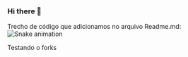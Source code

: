 ### Hi there 👋

<!--
**rafaballerini2/rafaballerini2** is a ✨ _special_ ✨ repository because its `README.md` (this file) appears on your GitHub profile.

Here are some ideas to get you started:

- 🔭 I’m currently working on ...
- 🌱 I’m currently learning ...
- 👯 I’m looking to collaborate on ...
- 🤔 I’m looking for help with ...
- 💬 Ask me about ...
- 📫 How to reach me: ...
- 😄 Pronouns: ...
- ⚡ Fun fact: ...
-->

Trecho de código que adicionamos no arquivo Readme.md:
![Snake animation](https://github.com/rafaballerini2/rafaballerini2/blob/output/github-contribution-grid-snake.svg)

Testando o forks

